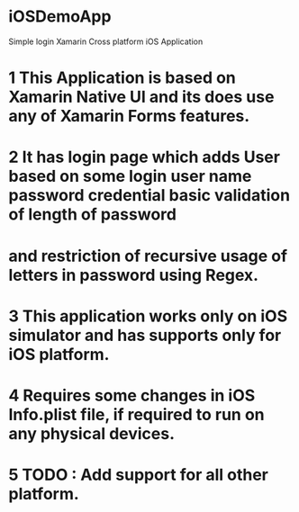 # iOSDemoApp
Simple login Xamarin Cross platform iOS Application

# 1  This Application is based on Xamarin Native UI and its does use any of Xamarin Forms features.
# 2  It has login page which adds User based on some login user name password credential basic validation of length of password 
#    and restriction of recursive usage of letters in password using Regex.
# 3  This application works only on iOS simulator and has supports only for iOS platform.
# 4  Requires some changes in iOS Info.plist file, if required to run on any physical devices.
# 5  TODO : Add support for all other platform.
